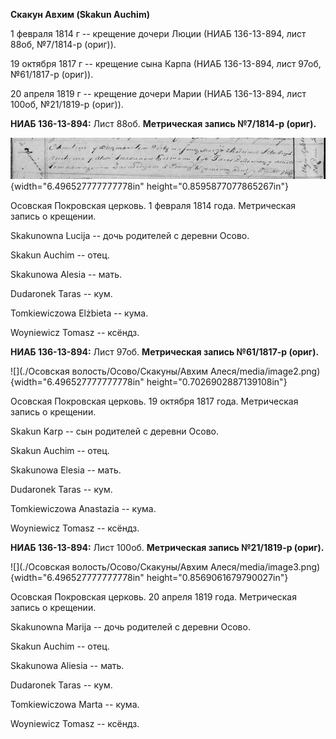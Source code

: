 **Скакун Авхим (Skakun Auchim)**

1 февраля 1814 г -- крещение дочери Люции (НИАБ 136-13-894, лист 88об,
№7/1814-р (ориг)).

19 октября 1817 г -- крещение сына Карпа (НИАБ 136-13-894, лист 97об,
№61/1817-р (ориг)).

20 апреля 1819 г -- крещение дочери Марии (НИАБ 136-13-894, лист 100об,
№21/1819-р (ориг)).

**НИАБ 136-13-894:** Лист 88об. **Метрическая запись №7/1814-р (ориг).**

![](./media/9851ef1c299f310df7732b50f7aafa838172bc0e.png){width="6.496527777777778in"
height="0.8595877077865267in"}

Осовская Покровская церковь. 1 февраля 1814 года. Метрическая запись о
крещении.

Skakunowna Lucija -- дочь родителей с деревни Осовo.

Skakun Auchim -- отец.

Skakunowa Alesia -- мать.

Dudaronek Taras -- кум.

Tomkiewiczowa Elżbieta -- кума.

Woyniewicz Tomasz -- ксёндз.

**НИАБ 136-13-894:** Лист 97об. **Метрическая запись №61/1817-р
(ориг).**

![](./Осовская волость/Осово/Скакуны/Авхим Алеся/media/image2.png){width="6.496527777777778in"
height="0.7026902887139108in"}

Осовская Покровская церковь. 19 октября 1817 года. Метрическая запись о
крещении.

Skakun Karp -- сын родителей с деревни Осовo.

Skakun Auchim -- отец.

Skakunowa Elesia -- мать.

Dudaronek Taras -- кум.

Tomkiewiczowa Anastazia -- кума.

Woyniewicz Tomasz -- ксёндз.

**НИАБ 136-13-894:** Лист 100об. **Метрическая запись №21/1819-р
(ориг).**

![](./Осовская волость/Осово/Скакуны/Авхим Алеся/media/image3.png){width="6.496527777777778in"
height="0.8569061679790027in"}

Осовская Покровская церковь. 20 апреля 1819 года. Метрическая запись о
крещении.

Skakunowna Marija -- дочь родителей с деревни Осовo.

Skakun Auchim -- отец.

Skakunowa Aliesia -- мать.

Dudaronek Taras -- кум.

Tomkiewiczowa Marta -- кума.

Woyniewicz Tomasz -- ксёндз.
